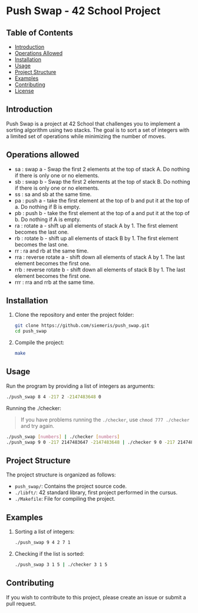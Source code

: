 # Push Swap - 42 School Project


## Table of Contents

- [Introduction](#introduction)
- [Operations Allowed](#operations-allowed)
- [Installation](#installation)
- [Usage](#usage)
- [Project Structure](#project-structure)
- [Examples](#examples)
- [Contributing](#contributing)
- [License](#license)

## Introduction

Push Swap is a project at 42 School that challenges you to implement a sorting algorithm using two stacks. The goal is to sort a set of integers with a limited set of operations while minimizing the number of moves.

## Operations allowed

- sa : swap a - Swap the first 2 elements at the top of stack A. Do nothing if there is only one or no elements.
- sb : swap b - Swap the first 2 elements at the top of stack B. Do nothing if there is only one or no elements.
- ss : sa and sb at the same time.
- pa : push a - take the first element at the top of b and put it at the top of a. Do nothing if B is empty.
- pb : push b - take the first element at the top of a and put it at the top of b. Do nothing if A is empty.
- ra : rotate a - shift up all elements of stack A by 1. The first element becomes the last one.
- rb : rotate b - shift up all elements of stack B by 1. The first element becomes the last one.
- rr : ra and rb at the same time.
- rra : reverse rotate a - shift down all elements of stack A by 1. The last element becomes the first one.
- rrb : reverse rotate b - shift down all elements of stack B by 1. The last element becomes the first one.
- rrr : rra and rrb at the same time.

## Installation

1. Clone the repository and enter the project folder:

   ```bash
   git clone https://github.com/siemeris/push_swap.git
   cd push_swap
   ```
2. Compile the project:
    
    ```bash
    make
    ```

## Usage

Run the program by providing a list of integers as arguments:  

```bash
./push_swap 8 4 -217 2 -2147483648 0
```

Running the ./checker:
> If you have problems running the `./checker`, use `chmod 777 ./checker` and try again.
```bash
./push_swap [numbers] | ./checker [numbers]
./push_swap 9 0 -217 2147483647 -2147483648 | ./checker 9 0 -217 2147483647 -2147483648
```
    
## Project Structure

The project structure is organized as follows:

- `push_swap/`: Contains the project source code.
- `./libft/`: 42 standard library, first project performed in the cursus.
- `./Makefile`: File for compiling the project.

## Examples

1. Sorting a list of integers:

    ```bash
    ./push_swap 9 4 2 7 1
    ```
2. Checking if the list is sorted:
    ```bash
    ./push_swap 3 1 5 | ./checker 3 1 5
    ````

## Contributing

If you wish to contribute to this project, please create an issue or submit a pull request.
